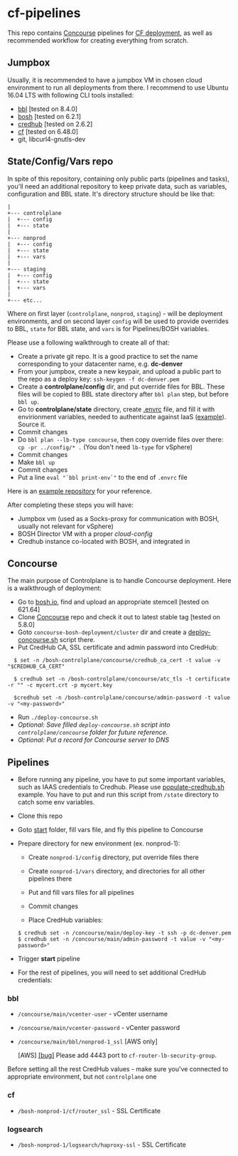 # cf-pipelines
This repo contains [Concourse](https://concourse-ci.org) pipelines for [CF deployment](https://github.com/cloudfoundry/cf-deployment), as well as recommended workflow for creating everything from scratch.

## Jumpbox
Usually, it is recommended to have a jumpbox VM in chosen cloud environment to run all deployments from there. I recommend to use Ubuntu 16.04 LTS with following CLI tools installed:

- [bbl](https://github.com/cloudfoundry/bosh-bootloader/releases) [tested on 8.4.0]
- [bosh](https://bosh.io/docs/cli-v2-install) [tested on 6.2.1]
- [credhub](https://github.com/cloudfoundry-incubator/credhub-cli/releases) [tested on 2.6.2]
- [cf](https://docs.cloudfoundry.org/cf-cli/install-go-cli.html) [tested on 6.48.0]
- git, libcurl4-gnutls-dev

## State/Config/Vars repo
In spite of this repository, containing only public parts (pipelines and tasks), you'll need an additional repository to keep private data, such as variables, configuration and BBL state. It's directory structure should be like that:

```
|
+--- controlplane
|  +--- config
|  +--- state
| 
+--- nonprod
|  +--- config
|  +--- state
|  +--- vars
|
+--- staging
|  +--- config
|  +--- state
|  +--- vars
|
+--- etc...
```

Where on first layer (`controlplane`, `nonprod`, `staging`) - will be deployment environments, and on second layer `config` will be used to provide overrides to BBL, `state` for BBL state, and `vars` is for Pipelines/BOSH variables. 

Please use a following walkthrough to create all of that:

- Create a private git repo. It is a good practice to set the name corresponding to your datacenter name, e.g. **dc-denver** 
- From your jumpbox, create a new keypair, and upload a public part to the repo as a deploy key: `ssh-keygen -f dc-denver.pem`
- Create a **controlplane/config** dir, and put override files for BBL. These files will be copied to BBL state directory after `bbl plan` step, but before `bbl up`.
- Go to **controlplane/state** directory, create [.envrc](https://direnv.net) file, and fill it with envirionment variables, needed to authenticate against IaaS ([example](examples/.envrc-vsphere)). Source it.
- Commit changes
- Do `bbl plan --lb-type concourse`, then copy override files over there: `cp -pr ../config/* .` (You don't need `lb-type` for vSphere)
- Commit changes
- Make `bbl up`
- Commit changes
- Put a line ```eval "`bbl print-env`"``` to the end of `.envrc` file

Here is an [example repository](https://github.com/axelaris/dc-example) for your reference.

After completing these steps you will have:

- Jumpbox vm (used as a Socks-proxy for communication with BOSH, usually not relevant for vSphere)
- BOSH Director VM with a proper *cloud-config*
- Credhub instance co-located with BOSH, and integrated in

## Concourse
The main purpose of Controlplane is to handle Concourse deployment. Here is a walkthrough of deployment:

- Go to [bosh.io](https://bosh.io/stemcells/), find and upload an appropriate stemcell [tested on 621.64]
- Clone [Concourse](https://github.com/concourse/concourse-bosh-deployment/) repo and check it out to latest stable tag [tested on 5.8.0]
- Goto `concourse-bosh-deployment/cluster` dir and create a [deploy-concourse.sh](examples/deploy-concourse.sh) script there.
- Put CredHub CA, SSL certificate and admin password into CredHub:
```
  $ set -n /bosh-controlplane/concourse/credhub_ca_cert -t value -v "$CREDHUB_CA_CERT"
  
  $ credhub set -n /bosh-controlplane/concourse/atc_tls -t certificate -r "" -c mycert.crt -p mycert.key
  
  $credhub set -n /bosh-controlplane/concourse/admin-password -t value -v "<my-password>"
```

- Run `./deploy-concourse.sh`
- *Optional: Save filled `deploy-concourse.sh` script into `controlplane/concourse` folder for future reference.* 
- *Optional: Put a record for Concourse server to DNS* 

## Pipelines

- Before running any pipeline, you have to put some important variables, such as IAAS credentials to Credhub. Please use [populate-credhub.sh](examples/populate-credhub-aws.sh) example. You have to put and run this script from `/state` directory to catch some env variables.

- Clone this repo

- Goto [start](start) folder, fill vars file, and fly this pipeline to Concourse

- Prepare directory for new environment (ex. nonprod-1):
	- Create `nonprod-1/config` directory, put override files there
	
	- Create `nonprod-1/vars` directory, and directories for all other pipelines there
	
	- Put and fill vars files for all pipelines
	
	- Commit changes
	
	- Place CredHub variables:
	
	```
	$ credhub set -n /concourse/main/deploy-key -t ssh -p dc-denver.pem
	$ credhub set -n /concourse/main/admin-password -t value -v "<my-password>"
	```
	
- Trigger **start** pipeline

- For the rest of pipelines, you will need to set additional CredHub credentials:

### bbl
- `/concourse/main/vcenter-user` - vCenter username
- `/concourse/main/vcenter-password` - vCenter password
- `/concourse/main/bbl/nonprod-1_ssl` [AWS only]

  [AWS] [[bug]](https://github.com/cloudfoundry/bosh-bootloader/pull/474) Please add 4443 port to `cf-router-lb-security-group`. 

Before setting all the rest CredHub values - make sure you've connected to appropriate environment, but not `controlplane` one
### cf

- `/bosh-nonprod-1/cf/router_ssl` - SSL Certificate

### logsearch

- `/bosh-nonprod-1/logsearch/haproxy-ssl` - SSL Certificate

